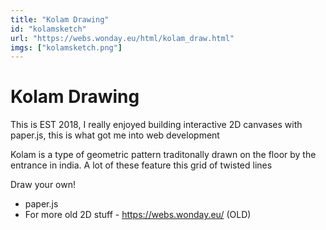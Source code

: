 ```yaml
---
title: "Kolam Drawing"
id: "kolamsketch"
url: "https://webs.wonday.eu/html/kolam_draw.html"
imgs: ["kolamsketch.png"]
---
```


# Kolam Drawing

This is EST 2018, I really enjoyed building interactive 2D canvases with paper.js, this is what got me into web development

Kolam is a type of geometric pattern traditonally drawn on the floor by the entrance in india.
A lot of these feature this grid of twisted lines

Draw your own!

- paper.js
- For more old 2D stuff - https://webs.wonday.eu/ (OLD)

